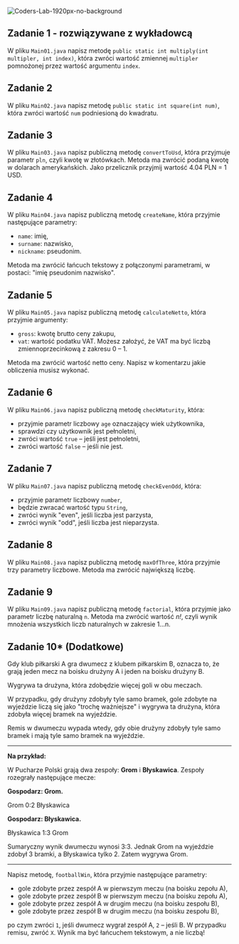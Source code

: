 ![Coders-Lab-1920px-no-background](https://user-images.githubusercontent.com/152855/73064373-5ed69780-3ea1-11ea-8a71-3d370a5e7dd8.png)


## Zadanie 1 - rozwiązywane z wykładowcą

W pliku `Main01.java` napisz metodę `public static int multiply(int multipler, int index)`,
która zwróci wartość zmiennej `multipler` pomnożonej przez wartość argumentu `index`.

## Zadanie 2

W pliku `Main02.java` napisz metodę `public static int square(int num)`, 
która zwróci wartość `num` podniesioną do kwadratu.

## Zadanie 3

W pliku `Main03.java` napisz publiczną metodę `convertToUsd`, która przyjmuje parametr `pln`, czyli kwotę w złotówkach.
 Metoda ma zwrócić podaną kwotę w dolarach amerykańskich. Jako przelicznik przyjmij wartość 4.04 PLN = 1 USD.

## Zadanie 4

W pliku `Main04.java` napisz publiczną metodę `createName`, która przyjmie następujące parametry:

* `name`: imię,
* `surname`: nazwisko,
* `nickname`: pseudonim.

Metoda ma zwrócić łańcuch tekstowy z połączonymi parametrami, w postaci: "imię pseudonim nazwisko".

## Zadanie 5

W pliku `Main05.java` napisz publiczną metodę `calculateNetto`, która przyjmie argumenty:

* `gross`: kwotę brutto ceny zakupu,
* `vat`: wartość podatku VAT. Możesz założyć, że VAT ma być liczbą zmiennoprzecinkową z zakresu 0 &ndash; 1.

Metoda ma zwrócić wartość netto ceny. Napisz w komentarzu jakie obliczenia musisz wykonać.

## Zadanie 6

W pliku `Main06.java` napisz publiczną metodę `checkMaturity`, która:

* przyjmie parametr liczbowy `age` oznaczający wiek użytkownika,
* sprawdzi czy użytkownik jest pełnoletni,
* zwróci wartość `true` &ndash; jeśli jest pełnoletni,
* zwróci wartość `false` &ndash; jeśli nie jest.

## Zadanie 7

W pliku `Main07.java` napisz publiczną metodę `checkEvenOdd`, która:

* przyjmie parametr liczbowy `number`,
* będzie zwracać wartość typu `String`,
* zwróci wynik "even", jeśli liczba jest parzysta,
* zwróci wynik "odd", jeśli liczba jest nieparzysta.

## Zadanie 8

W pliku `Main08.java` napisz publiczną metodę `maxOfThree`, która przyjmie trzy parametry liczbowe. Metoda ma zwrócić największą liczbę.


## Zadanie 9

W pliku `Main09.java` napisz publiczną metodę `factorial`, która przyjmie jako parametr liczbę naturalną `n`. Metoda ma zwrócić wartość *n!*, 
czyli wynik mnożenia wszystkich liczb naturalnych w zakresie 1...n.

## Zadanie 10* (Dodatkowe)

Gdy klub piłkarski A gra dwumecz z klubem piłkarskim B, oznacza to, że grają jeden mecz na boisku drużyny A i jeden na boisku drużyny B.

Wygrywa ta drużyna, która zdobędzie więcej goli w obu meczach.

W przypadku, gdy drużyny zdobyły tyle samo bramek, gole zdobyte na wyjeździe liczą się jako "trochę ważniejsze" 
i wygrywa ta drużyna, która zdobyła więcej bramek na wyjeździe.

Remis w dwumeczu wypada wtedy, gdy obie drużyny zdobyły  tyle samo bramek i mają tyle samo bramek na wyjeździe.

----
**Na przykład:**

W Pucharze Polski grają dwa zespoły: **Grom** i **Błyskawica**. Zespoły rozegrały następujące mecze:

**Gospodarz: Grom.**

Grom 0:2 Błyskawica

**Gospodarz: Błyskawica.**

Błyskawica 1:3 Grom

Sumaryczny wynik dwumeczu wynosi 3:3. Jednak Grom na wyjeździe zdobył 3 bramki, a Błyskawica tylko 2. Zatem wygrywa Grom.

----

Napisz metodę, `footballWin`, która przyjmie następujące parametry:

* gole zdobyte przez zespół A w pierwszym meczu (na boisku zepołu A),
* gole zdobyte przez zespół B w pierwszym meczu (na boisku zepołu A),
* gole zdobyte przez zespół A w drugim meczu (na boisku zespołu B),
* gole zdobyte przez zespół B w drugim meczu (na boisku zespołu B),

po czym zwróci `1`, jeśli dwumecz wygrał zespół A, `2` &ndash; jeśli B. W przypadku remisu, zwróć `X`. 
Wynik ma być łańcuchem tekstowym, a nie liczbą!


